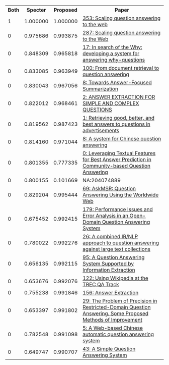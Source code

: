 <html><table><tr>
<th>Both</th>
<th>Specter</th>
<th>Proposed</th>
<th>Paper</th>
</tr>
<tr>
<td>1</td>
<td>1.000000</td>
<td>1.000000</td>
<td><a href="https://www.semanticscholar.org/paper/016e9cc85c658c6a69710b4c617609ad2a5d3a74">353: Scaling question answering to the web</a></td>
</tr>
<tr>
<td>0</td>
<td>0.975686</td>
<td>0.993875</td>
<td><a href="https://www.semanticscholar.org/paper/7bdb08efd640311ad18466a80498c78267f886ca">287: Scaling question answering to the Web</a></td>
</tr>
<tr>
<td>0</td>
<td>0.848309</td>
<td>0.965818</td>
<td><a href="https://www.semanticscholar.org/paper/ff303518834a48cd7545d76fa2fa00e6322d3373">17: In search of the Why: developing a system for answering why-questions</a></td>
</tr>
<tr>
<td>0</td>
<td>0.833085</td>
<td>0.963949</td>
<td><a href="https://www.semanticscholar.org/paper/1953b8e7c6e22c70f9ec8f696e4810dc4755d507">100: From document retrieval to question answering</a></td>
</tr>
<tr>
<td>0</td>
<td>0.830043</td>
<td>0.967056</td>
<td><a href="https://www.semanticscholar.org/paper/f28a65fe457ac5fcc1f210e3ee1cba4b24e2ddc2">8: Towards Answer-Focused Summarization</a></td>
</tr>
<tr>
<td>0</td>
<td>0.822012</td>
<td>0.968461</td>
<td><a href="https://www.semanticscholar.org/paper/406a2a4baf435d2dde70130be67c135acc302c14">2: ANSWER EXTRACTION FOR SIMPLE AND COMPLEX QUESTIONS</a></td>
</tr>
<tr>
<td>0</td>
<td>0.819562</td>
<td>0.987423</td>
<td><a href="https://www.semanticscholar.org/paper/adb5029fa1d994bb2312878cb7e96cf2fe92399f">1: Retrieving good, better, and best answers to questions in advertisements</a></td>
</tr>
<tr>
<td>0</td>
<td>0.814160</td>
<td>0.971044</td>
<td><a href="https://www.semanticscholar.org/paper/458a2d3abde9b1d5610d84e996e5e111a0e2b4d7">8: A system for Chinese question answering</a></td>
</tr>
<tr>
<td>0</td>
<td>0.801355</td>
<td>0.777335</td>
<td><a href="https://www.semanticscholar.org/paper/208ee16269632402a9081291f666eff928d87ed9">0: Leveraging Textual Features for Best Answer Prediction in Community-based Question Answering</a></td>
</tr>
<tr>
<td>0</td>
<td>0.800155</td>
<td>0.101669</td>
<td>NA:204074889</td>
</tr>
<tr>
<td>0</td>
<td>0.829204</td>
<td>0.995444</td>
<td><a href="https://www.semanticscholar.org/paper/e52521e4a8af2df84b2141dd4c326b26e7204f00">69: AskMSR: Question Answering Using the Worldwide Web</a></td>
</tr>
<tr>
<td>0</td>
<td>0.675452</td>
<td>0.992415</td>
<td><a href="https://www.semanticscholar.org/paper/1503e5c5adb0a3063d09b0f398f724d7dd26a979">179: Performance Issues and Error Analysis in an Open-Domain Question Answering System</a></td>
</tr>
<tr>
<td>0</td>
<td>0.780022</td>
<td>0.992276</td>
<td><a href="https://www.semanticscholar.org/paper/580ad6d0b0fd7054d65b76f17096c925b162af90">26: A combined IR/NLP approach to question answering against large text collections</a></td>
</tr>
<tr>
<td>0</td>
<td>0.656135</td>
<td>0.992115</td>
<td><a href="https://www.semanticscholar.org/paper/13d7795f4dc74070ddfe95187ce5e50d852702c5">95: A Question Answering System Supported by Information Extraction</a></td>
</tr>
<tr>
<td>0</td>
<td>0.653676</td>
<td>0.992076</td>
<td><a href="https://www.semanticscholar.org/paper/e61cb59270748e19be7d359d787361e6f6750e10">122: Using Wikipedia at the TREC QA Track</a></td>
</tr>
<tr>
<td>0</td>
<td>0.755238</td>
<td>0.991846</td>
<td><a href="https://www.semanticscholar.org/paper/38afe960fb869a6e3a458d327f0300cfa23e597b">156: Answer Extraction</a></td>
</tr>
<tr>
<td>0</td>
<td>0.653397</td>
<td>0.991802</td>
<td><a href="https://www.semanticscholar.org/paper/5cab5f6d6ce2b8edb651189da404d19c21733ca5">29: The Problem of Precision in Restricted-Domain Question Answering. Some Proposed Methods of Improvement</a></td>
</tr>
<tr>
<td>0</td>
<td>0.782548</td>
<td>0.991098</td>
<td><a href="https://www.semanticscholar.org/paper/9ebf9471a4768fe07230c5da2c670f4b05ad4493">5: A Web-based Chinese automatic question answering system</a></td>
</tr>
<tr>
<td>0</td>
<td>0.649747</td>
<td>0.990707</td>
<td><a href="https://www.semanticscholar.org/paper/9697b212c1690d36fc98f692a0125b7d574249fa">43: A Simple Question Answering System</a></td>
</tr>
</table></html>

